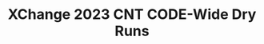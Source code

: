 ---
title: XChange 2023 CNT CODE-Wide Dry Runs
redirect_to: https://docs.google.com/spreadsheets/d/1TiA8xYGCsOT4TH3hG4SEUXDNTcM1EQtZP8ffekJdIzs/edit#gid=1605373682
redirect_from: 
  - /XChange2023CNTDryRuns
  - /xchange2023cntdryruns
---
